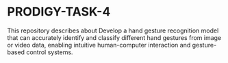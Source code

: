 # PRODIGY-TASK-4
This repository describes about Develop a hand gesture recognition model that can accurately identify and classify different hand gestures from image or video data, enabling intuitive human-computer interaction and gesture-based control systems.
